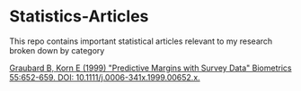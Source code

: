 # Statistics-Articles
This repo contains important statistical articles relevant to my research broken down by category

[Graubard B, Korn E (1999) "Predictive Margins with Survey Data" Biometrics 55:652-659.  DOI: 10.1111/j.0006-341x.1999.00652.x.](https://github.com/mlamias/Statistics-Articles/blob/master/j.0006-341X.1999.00652.x.pdf)
